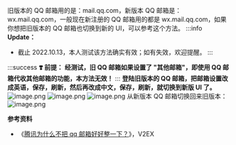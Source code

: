 旧版本的 QQ 邮箱用的是：mail.qq.com，新版本 QQ 邮箱是：wx.mail.qq.com，一般现在新注册的 QQ 邮箱用的都是 wx.mail.qq.com，如果你想把旧版本的 QQ 邮箱也切换到新的 UI，可以参考这个方法。
:::info
**Update：**

- 截止 2022.10.13，本人测试该方法确实有效；如有失效，欢迎提醒。
  :::

:::success
**❣️ 前提：**
**经测试，旧 QQ 邮箱如果设置了 "其他邮箱"，即使用 QQ 邮箱代收其他邮箱的功能，本方法无效！**
:::
**登陆旧版本的 QQ 邮箱，把邮箱设置改成英语，保存，刷新，然后再改成中文，保存，刷新，就切换到新版 UI 了。**
![image.png](https://shub-1251708715.cos.ap-guangzhou.myqcloud.com/elog-docs-images/FkpLyDrdreSyglhQUKdCUB721S8E.png)
![image.png](https://shub-1251708715.cos.ap-guangzhou.myqcloud.com/elog-docs-images/Fn_tz8II2gbQcBISKeAaMqscxvyG.png)
![image.png](https://shub-1251708715.cos.ap-guangzhou.myqcloud.com/elog-docs-images/Fv9QdKsrlH1qrOFwKgVakIcTTSou.png)
从新版本 QQ 邮箱切换回来旧版本：
![image.png](https://shub-1251708715.cos.ap-guangzhou.myqcloud.com/elog-docs-images/Fmw9DVDjFEbiy-SVihWdXxzQWKp-.png)

**参考资料**

- 《[腾讯为什么不把 qq 邮箱好好整一下？](https://www.v2ex.com/t/886502)》，V2EX
